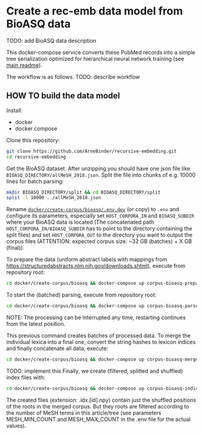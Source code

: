# Create a rec-emb data model from BioASQ data

TODO: add BioASQ data description

This docker-compose service converts these PubMed records into a simple tree serialization optimized for hierarchical neural
network training (see [main readme](../../../README.md)).

The workflow is as follows. TODO: describe workflow


## HOW TO build the data model

Install:
 * docker
 * docker compose

Clone this repository:
```bash
git clone https://github.com/ArneBinder/recursive-embedding.git
cd recursive-embedding
```

Get the BioASQ dataset. After unzipping you should have one json file like `BIOASQ_DIRECTORY/allMeSH_2018.json`.
Split the file into chunks of e.g. 10000 lines for batch parsing:
```bash
mkdir BIOASQ_DIRECTORY/split && cd BIOASQ_DIRECTORY/split
split -l 10000 ../allMeSH_2018.json
```

Rename [`docker/create-corpus/bioasq/.env.dev`](.env.dev) (or copy) to `.env` and configure its parameters, especially set `HOST_CORPORA_IN` and `BIOASQ_SUBDIR` where your BioASQ data is located (The concatenated path `HOST_CORPORA_IN/BIOASQ_SUBDIR` has to point to the directory containing the split files) and set `HOST_CORPORA_OUT` to the directory you want to output the corpus files (ATTENTION: expected corpus size: ~32 GB (batches) + X GB (final)).

To prepare the data (uniform abstract labels with mappings from https://structuredabstracts.nlm.nih.gov/downloads.shtml), execute from repository root:
```bash
cd docker/create-corpus/bioasq && docker-compose up corpus-bioasq-prepare
```

To start the (batched) parsing, execute from repository root:

```bash
cd docker/create-corpus/bioasq && docker-compose up corpus-bioasq-parse
```
NOTE: The processing can be interrupted any time, restarting continues from the latest position.

This previous command creates batches of processed data. To merge the individual lexica into a final one, convert the string hashes to lexicon indices and finally concatenate all data, execute:
```bash
cd docker/create-corpus/bioasq && docker-compose up corpus-bioasq-merge
```

TODO: implement this
Finally, we create (filtered, splitted and shuffled) index files with:
```bash
cd docker/create-corpus/bioasq && docker-compose up corpus-bioasq-indices
```
The created files (extension: .idx.[id].npy) contain just the shuffled positions of the roots in the merged corpus. But they roots are filtered according to the number of MeSH terms in this article/tree (see parameters MESH_MIN_COUNT and MESH_MAX_COUNT in the .env file for the actual values).
